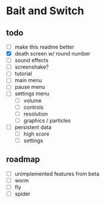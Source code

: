 # Bait and Switch

## todo

- [ ] make this readme better
- [x] death screen w/ round number
- [ ] sound effects
- [ ] screenshake?
- [ ] tutorial
- [ ] main menu
- [ ] pause menu
- [ ] settings menu
  - [ ] volume
  - [ ] controls
  - [ ] resolution
  - [ ] graphics / particles
- [ ] persistent data
  - [ ] high score
  - [ ] settings

## roadmap

- [ ] unimplemented features from beta
- [ ] worm
- [ ] fly
- [ ] spider
